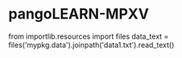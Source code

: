 # pangoLEARN-MPXV

from importlib.resources import files
data_text = files('mypkg.data').joinpath('data1.txt').read_text()